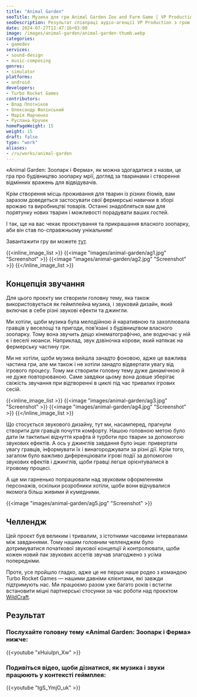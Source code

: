 ```yaml
---
title: "Animal Garden"
seoTitle: Музика для гри Animal Garden Zoo and Farm Game | VP Production
seoDescription: Результат співпраці аудіо-агенції VP Production з грою Animal Garden Zoo and Farm. Розповідаємо про концепцію звучання, головний челлендж та результат.
date: 2024-07-27T12:47:16+03:00
image: /images/animal-garden/animal-garden-thumb.webp
categories:
- gamedev
services:
- sound-design
- music-composing
genres:
- simulator
platforms:
- android
developers:
- Turbo Rocket Games
contributors:
- Влад Плотніков
- Олександр Фалінський
- Марія Марченко
- Руслана Кручек
homePageWeight: 15
weight: 15
draft: false
type: "work"
aliases:
- /ru/works/animal-garden
---
```


«Animal Garden: Зоопарк і Ферма», як можна здогадатися з назви, це гра про будівництво зоопарку мрії, догляд за тваринами і створення відмінних вражень для відвідувачів.

Крім створення місць проживання для тварин із різних біомів, вам заразом доведеться застосувати свої фермерські навички в зборі врожаю та виробництві товарів. Останні знадобляться вам для порятунку нових тварин і можливості порадувати ваших гостей.

І так, ще на вас чекає проєктування та прикрашання власного зоопарку, аби він став по-справжньому унікальним!

Завантажити гру ви можете [тут](/).

{{<inline_image_list >}}
{{<image "images/animal-garden/ag1.jpg" "Screenshot"  >}}
{{<image "images/animal-garden/ag2.jpg" "Screenshot"  >}}
{{</inline_image_list >}}

## Концепція звучання

Для цього проєкту ми створили головну тему, яка також використовується як геймплейна музика, і звуковий дизайн, який включає в себе різні звукові ефекти та джингли.

Ми хотіли, щоби музика була мелодійною й наративною та захоплювала гравців у веселощі та пригоди, пов’язані з будівництвом власного зоопарку. Тому вона звучить дещо кінематографічно, але водночас у ній є і веселі нюанси. Наприклад, звук дзвіночка корови, який натякає на фермерську частину гри.

Ми не хотіли, щоби музика вийшла занадто фоновою, адже це важлива частина гри, але ми також і не хотіли занадто відвертати увагу від ігрового процесу. Тому ми створили головну тему дуже динамічною й не дуже повторюваною. Саме завдяки цьому вона довше зберігає свіжість звучання при відтворенні в циклі під час тривалих ігрових сесій.

{{<inline_image_list >}}
{{<image "images/animal-garden/ag3.jpg" "Screenshot"  >}}
{{<image "images/animal-garden/ag4.jpg" "Screenshot"  >}}
{{</inline_image_list >}}

Що стосується звукового дизайну, тут ми, насамперед, прагнули створити для гравців почуття комфорту. Нашою головною метою було дати їм тактильні відчуття крафта й турботи про тварин за допомогою звукових ефектів. А ось у джинглів завдання було інше: привертати увагу гравців, інформувати їх і винагороджувати за різні дії. Крім того, загалом було важливо диференціювати ігрові події за допомогою звукових ефектів і джинглів, щоби гравці легше орієнтувалися в ігровому процесі.

А ще ми гарненько попрацювали над звуковим оформленням персонажів, оскільки розробники хотіли, щоби вони відчувалися якомога більш живими й кумедними.

{{<image "images/animal-garden/ag5.jpg" "Screenshot"  >}}

## Челлендж

Цей проєкт був великим і тривалим, з істотними часовими інтервалами між завданнями. Тому нашим головним челленджем було дотримуватися початкової звукової концепції й контролювати, щоби кожен новий пак звукових ассетів звучав злагоджено з усіма попередніми.

Проте, усе пройшло гладко, адже це не перше наше родео з командою Turbo Rocket Games — нашими давніми клієнтами, які завжди підтримують нас. Ми працюємо разом уже багато років і встигли встановити міцні партнерські стосунки за час роботи над проєктом [WildCraft](works/wildcraft).

## Результат

### Послухайте головну тему «Animal Garden: Зоопарк і Ферма» нижче:

{{<youtube "xHuiuIpn_Xw" >}}

### Подивіться відео, щоби дізнатися, як музика і звуки працюють у контексті геймплея:

{{<youtube "tgS_YmjO_uk" >}}